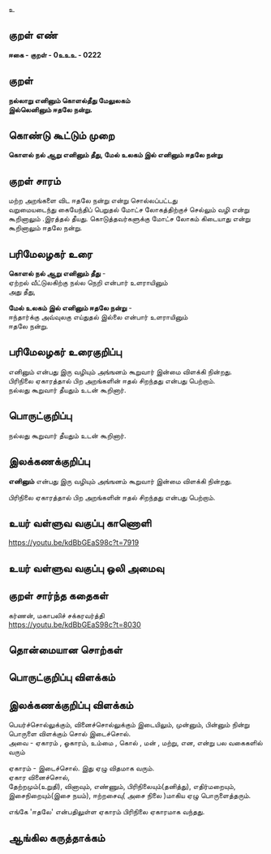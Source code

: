 உ

## குறள் எண் 

**ஈகை - குறள் - 0உஉஉ - 0222**  

## குறள் 

**நல்லாறு எனினும் கொளல்தீது மேலுலகம்  
இல்லெனினும் ஈதலே நன்று.** 

## கொண்டு கூட்டும் முறை

**கொளல் நல் ஆறு எனினும் தீது, மேல் உலகம் இல் எனினும் ஈதலே நன்று**

## குறள் சாரம் 

மற்ற அறங்களை விட ஈதலே நன்று என்று சொல்லப்பட்டது  
வறுமையடைந்து கையேந்திப் பெறுதல் மோட்ச லோகத்திற்குச் செல்லும் வழி என்று கூறினாலும் .இரத்தல் தீயது. கொடுத்தவர்களுக்கு மோட்ச லோகம் கிடையாது என்று கூறினாலும் ஈதலே நன்று.

## பரிமேலழகர் உரை

**கொளல் நல் ஆறு எனினும் தீது** -  
ஏற்றல் வீட்டுலகிற்கு நல்ல நெறி என்பார் உளராயினும்  
அது தீது,  

**மேல் உலகம் இல் எனினும் ஈதலே நன்று** -  
ஈந்தார்க்கு அவ்வுலகு எய்துதல் இல்லை என்பார் உளராயினும்  
ஈதலே நன்று.  

## பரிமேலழகர் உரைகுறிப்பு   

எனினும் என்பது இரு வழியும் அங்ஙனம் கூறுவார் இன்மை விளக்கி நின்றது.  
பிரிநிலை ஏகாரத்தால் பிற அறங்களின் ஈதல் சிறந்தது என்பது பெற்றாம்.  
நல்லது கூறுவார் தீயதும் உடன் கூறினார்.  

## பொருட்குறிப்பு 

நல்லது கூறுவார் தீயதும் உடன் கூறினார்.  

## இலக்கணக்குறிப்பு  

**எனினும்** என்பது இரு வழியும் அங்ஙனம் கூறுவார் இன்மை விளக்கி நின்றது.  

பிரிநிலை ஏகாரத்தால் பிற அறங்களின் ஈதல் சிறந்தது என்பது பெற்றாம்.  

## உயர் வள்ளுவ வகுப்பு காணொளி

https://youtu.be/kdBbGEaS98c?t=7919

## உயர் வள்ளுவ வகுப்பு ஒலி அமைவு 

 
## குறள் சார்ந்த கதைகள் 

கர்ணன், மகாபலிச் சக்கரவர்த்தி  
https://youtu.be/kdBbGEaS98c?t=8030

## தொன்மையான சொற்கள்


## பொருட்குறிப்பு விளக்கம்


## இலக்கணக்குறிப்பு விளக்கம்  

பெயர்ச்சொல்லுக்கும், வினைச்சொல்லுக்கும் இடையிலும், முன்னும், பின்னும் நின்று பொருளை விளக்கும் சொல் இடைச்சொல்.		
அவை 	- ஏகாரம் , ஓகாரம், உம்மை , கொல் , மன் , மற்று, என, என்று பல வகைகளில் வரும் 	
		
ஏகாரம் - இடைச்சொல். இது ஏழு விதமாக வரும்.		
ஏகார வினைச்சொல்,		
தேற்றமும்(உறுதி), வினாவும், எண்ணும், பிரிநிலையும்(தனித்து), எதிர்மறையும், இசைநிறையும்(இசை நயம்), ஈற்றசைவு( அசை நிலை )மாகிய ஏழு பொருளைத்தரும்.		

எங்கே 'ஈதலே' என்பதிலுள்ள ஏகாரம் பிரிநிலை  ஏகாரமாக வந்தது.  

## ஆங்கில கருத்தாக்கம் 


